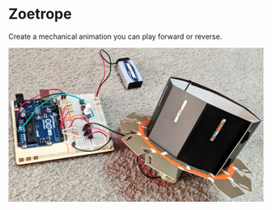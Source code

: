 # Zoetrope

Create a mechanical animation you can play forward or reverse.

![setup](img/Zoetrope01.jpg)